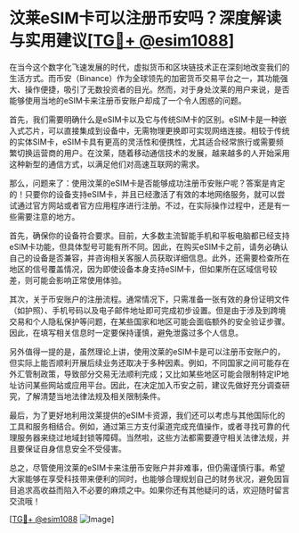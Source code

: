 # 汶莱eSIM卡可以注册币安吗？深度解读与实用建议[[TG💪+ @esim1088](https://t.me/s/esim1088)]

在当今这个数字化飞速发展的时代，虚拟货币和区块链技术正在深刻地改变我们的生活方式。而币安（Binance）作为全球领先的加密货币交易平台之一，其功能强大、操作便捷，吸引了无数投资者的目光。然而，对于身处汶莱的用户来说，是否能够使用当地的eSIM卡来注册币安账户却成了一个令人困惑的问题。

首先，我们需要明确什么是eSIM卡以及它与传统SIM卡的区别。eSIM卡是一种嵌入式芯片，可以直接集成到设备中，无需物理更换即可实现网络连接。相较于传统的实体SIM卡，eSIM卡具有更高的灵活性和便携性，尤其适合经常旅行或需要频繁切换运营商的用户。在汶莱，随着移动通信技术的发展，越来越多的人开始采用这种新型的通信方式，以满足他们对高速互联网的需求。

那么，问题来了：使用汶莱的eSIM卡是否能够成功注册币安账户呢？答案是肯定的！只要你的设备支持eSIM卡，并且已经激活了有效的本地网络服务，就可以尝试通过官方网站或者官方应用程序进行注册。不过，在实际操作过程中，还是有一些需要注意的地方。

首先，确保你的设备符合要求。目前，大多数主流智能手机和平板电脑都已经支持eSIM卡功能，但具体型号可能有所不同。因此，在购买eSIM卡之前，请务必确认自己的设备是否兼容，并咨询相关客服人员获取详细信息。此外，还需要检查所在地区的信号覆盖情况，因为即使设备本身支持eSIM卡，但如果所在区域信号较差，则可能会影响正常使用体验。

其次，关于币安账户的注册流程。通常情况下，只需准备一张有效的身份证明文件（如护照）、手机号码以及电子邮件地址即可完成初步设置。但是由于涉及到跨境交易和个人隐私保护等问题，在某些国家和地区可能会面临额外的安全验证步骤。因此，在填写相关信息时一定要保持谨慎，避免泄露过多个人信息。

另外值得一提的是，虽然理论上讲，使用汶莱的eSIM卡是可以注册币安账户的，但实际上能否顺利开展后续业务还取决于多种因素。例如，不同国家之间可能存在外汇管制政策，导致部分交易无法顺利完成；又比如某些地区可能会限制特定IP地址访问某些网站或应用平台。因此，在决定加入币安之前，建议先做好充分调查研究，了解清楚当地法律法规及相关限制条件。

最后，为了更好地利用汶莱提供的eSIM卡资源，我们还可以考虑与其他国际化的工具和服务相结合。例如，通过第三方支付渠道完成充值操作，或者寻找可靠的代理服务器来绕过地域封锁等障碍。当然啦，这些方法都需要遵守相关法律法规，并且要保证自身信息安全不受侵害。

总之，尽管使用汶莱的eSIM卡来注册币安账户并非难事，但仍需谨慎行事。希望大家能够在享受科技带来便利的同时，也能够合理规划自己的财务状况，避免因盲目追求高收益而陷入不必要的麻烦之中。如果你还有其他疑问的话，欢迎随时留言交流哦！

[[TG💪+ @esim1088](https://t.me/s/esim1088) ![Image](https://i.postimg.cc/4NQfJmqS/Snipaste-2025-05-13-00-14-12.png)]